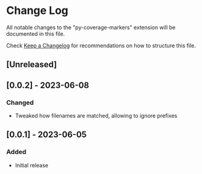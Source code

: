 # Change Log

All notable changes to the "py-coverage-markers" extension will be documented in this file.

Check [Keep a Changelog](http://keepachangelog.com/) for recommendations on how to structure this file.

## [Unreleased]

## [0.0.2] - 2023-06-08

### Changed

- Tweaked how filenames are matched, allowing to ignore prefixes

## [0.0.1] - 2023-06-05

### Added

- Initial release
